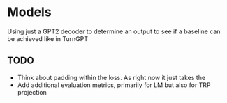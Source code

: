# Models

Using just a GPT2 decoder to determine an output to see if a baseline can be achieved like in TurnGPT

## TODO
- Think about padding within the loss. As right now it just takes the 
- Add additional evaluation metrics, primarily for LM but also for TRP projection